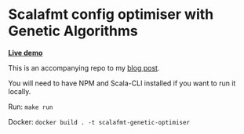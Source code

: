 # Scalafmt config optimiser with Genetic Algorithms

[**Live demo**](https://scalafmt-genetic-optimiser.fly.dev/)

This is an accompanying repo to my [blog post](https://blog.indoorvivants.com/2024-09-30-scalafmt-genetic-optimiser). 

You will need to have NPM and Scala-CLI installed if you want to run it locally.

Run: `make run`

Docker: `docker build . -t scalafmt-genetic-optimiser`
